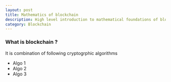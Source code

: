 ```yaml
---
layout: post
title: Mathematics of blockchain
description: High level introduction to mathematical foundations of blockchain
category: Blockchain
---
```


### What is blockchain ?

It is combination of following cryptogrphic algorithms
- Algo 1
- Algo 2
- Algo 3
